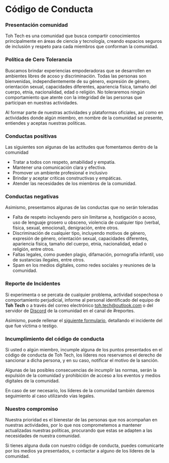 # Código de Conducta

### Presentación comunidad

Toh Tech es una comunidad que busca compartir conocimientos principalmente en áreas de ciencia y tecnología, creando espacios seguros de inclusión y respeto para cada miembros que conforman la comunidad. 

### Política de Cero Tolerancia

Buscamos brindar experiencias empoderadoras que se desarrollen en ambientes libres de acoso y discriminación. Todas las personas son bienvenidas, independientemente de su género, expresión de género, orientación sexual, capacidades diferentes, apariencia física, tamaño del cuerpo, etnia, nacionalidad, edad o religión. No toleraremos ningún comportamiento que atente con la integridad de las personas que participan en nuestras actividades.

Al formar parte de nuestras actividades y plataformas oficiales, así como en actividades donde algún miembro, en nombre de la comunidad se presente, entiendes y aceptas nuestras políticas. 

### Conductas positivas

Las siguientes son algunas de las actitudes que fomentamos dentro de la comunidad

- Tratar a todos con respeto, amabilidad y empatía.
- Mantener una comunicación clara y efectiva.
- Promover un ambiente profesional e inclusivo
- Brindar y aceptar críticas constructivas y empáticas.
- Atender las necesidades de los miembros de la comunidad.

### Conductas negativas

Asimismo, presentamos algunas de las conductas que no serán toleradas

- Falta de respeto incluyendo pero sin limitarse a, hostigación o acoso, uso de lenguaje grosero u obsceno, violencia de cualquier tipo (verbal, física, sexual, emocional), denigración, entre otros.
- Discriminación de cualquier tipo, incluyendo motivos de género, expresión de género, orientación sexual, capacidades diferentes, apariencia física, tamaño del cuerpo, etnia, nacionalidad, edad o religión, entre otros.
- Faltas legales, como pueden plagio, difamación, pornografía infantil, uso de sustancias ilegales, entre otros.
- Spam en los medios digitales, como redes sociales y reuniones de la comunidad.

### Reporte de Incidentes

Si experimenta o se percata de cualquier problema, actividad sospechosa o comportamiento perjudicial, informe al personal identificado del equipo de **Toh Tech** o a través del correo electrónico toh.tech@outlook.com o del servidor de [Discord](https://discord.gg/c66gEZKj3B) de la comunidad en el canal de #reportes.

Asimismo, puede rellenar el [siguiente formulario](https://forms.office.com/r/qvHxpG8pY9), detallando el incidente del que fue víctima o testigo.

### Incumplimiento del código de conducta

Si usted o algún miembro, incumple alguna de los puntos presentados en el código de conducta de Toh Tech, los líderes nos reservamos el derecho de sancionar a dicha persona, y en su caso, notificar el motivo de la sanción. 

Algunas de las posibles consecuencias de incumplir las normas, serán la expulsión de la comunidad y prohibición de acceso a los eventos y medios digitales de la comunidad.

En caso de ser necesario, los líderes de la comunidad también daremos seguimiento al caso utilizando vías legales.

### Nuestro compromiso

Nuestra prioridad es el bienestar de las personas que nos acompañan en nuestras actividades, por lo que nos comprometemos a mantener actualizadas nuestras políticas, procurando que estas se adapten a las necesidades de nuestra comunidad.

Si tienes alguna duda con nuestro código de conducta, puedes comunicarte por los medios ya presentados, o contactar a alguno de los líderes de la comunidad.
